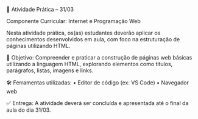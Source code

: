 📅 Atividade Prática – 31/03

Componente Curricular: Internet e Programação Web

Nesta atividade prática, os(as) estudantes deverão aplicar os conhecimentos desenvolvidos em aula, com foco na estruturação de páginas utilizando HTML.

🔧 Objetivo:
Compreender e praticar a construção de páginas web básicas utilizando a linguagem HTML, explorando elementos como títulos, parágrafos, listas, imagens e links.

🛠️ Ferramentas utilizadas:
	•	Editor de código (ex: VS Code)
	•	Navegador web

✅ Entrega:
A atividade deverá ser concluída e apresentada até o final da aula do dia 31/03.
